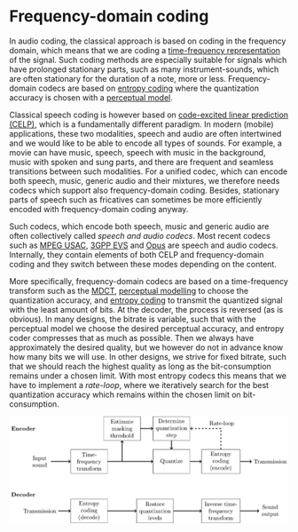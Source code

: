 # Frequency-domain coding


In audio coding, the classical approach is based on coding in the
frequency domain, which means that we are coding a [time-frequency
representation](stft) of the signal. Such coding
methods are especially suitable for signals which have prolonged
stationary parts, such as many instrument-sounds, which are often
stationary for the duration of a note, more or less. Frequency-domain
codecs are based on [entropy coding](Entropy_coding) where the
quantization accuracy is chosen with a [perceptual
model](Perceptual_modelling_in_speech_and_audio_coding).

Classical speech coding is however based on [code-excited linear
prediction (CELP)](Code-excited_linear_prediction_CELP), which is a
fundamentally different paradigm. In modern (mobile) applications, these
two modalities, speech and audio are often intertwined and we would like
to be able to encode all types of sounds. For example, a movie can have
music, speech, speech with music in the background, music with spoken
and sung parts, and there are frequent and seamless transitions between
such modalities. For a unified codec, which can encode both speech,
music, generic audio and their mixtures, we therefore needs codecs which
support also frequency-domain coding. Besides, stationary parts of
speech such as fricatives can sometimes be more efficiently encoded with
frequency-domain coding anyway.

Such codecs, which encode both speech, music and generic audio are often
collectively called *speech and audio codecs*. Most recent codecs such
as [MPEG
USAC](https://en.wikipedia.org/wiki/Unified_Speech_and_Audio_Coding),
[3GPP EVS](https://en.wikipedia.org/wiki/Enhanced_Voice_Services) and
[Opus](https://en.wikipedia.org/wiki/Opus_%28audio_format%29) are speech
and audio codecs. Internally, they contain elements of both CELP and
frequency-domain coding and they switch between these modes depending on
the content.

More specifically, frequency-domain codecs are based on a time-frequency
transform such as the [MDCT](Modified_discrete_cosine_transform_MDCT.md),
[perceptual modelling](Perceptual_modelling_in_speech_and_audio_coding)
to choose the quantization accuracy, and [entropy
coding](Entropy_coding) to transmit the quantized signal with the least
amount of bits. At the decoder, the process is reversed (as is obvious).
In many designs, the bitrate is variable, such that with the perceptual
model we choose the desired perceptual accuracy, and entropy coder
compresses that as much as possible. Then we always have approximately
the desired quality, but we however do not in advance know how many bits
we will use. In other designs, we strive for fixed bitrate, such that we
should reach the highest quality as long as the bit-consumption remains
under a chosen limit. With most entropy codecs this means that we have
to implement a *rate-loop*, where we iteratively search for the best
quantization accuracy which remains within the chosen limit on
bit-consumption.

![audiocoding.png](attachments/175513474.png) 
